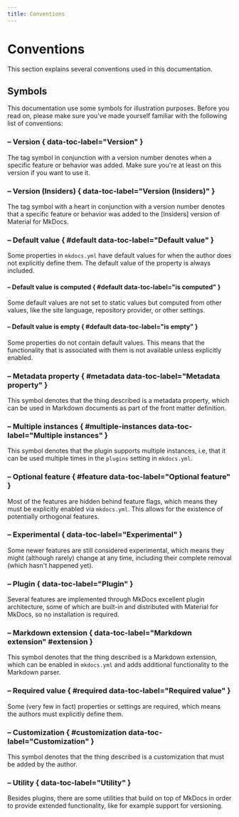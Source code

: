 ```yaml
---
title: Conventions
---
```


# Conventions

This section explains several conventions used in this documentation.

## Symbols

This documentation use some symbols for illustration purposes. Before you read
on, please make sure you've made yourself familiar with the following list of
conventions:


### <!-- md:version --> – Version { data-toc-label="Version" }

The tag symbol in conjunction with a version number denotes when a specific
feature or behavior was added. Make sure you're at least on this version
if you want to use it.

### <!-- md:version insiders- --> – Version (Insiders)  { data-toc-label="Version (Insiders)" }

The tag symbol with a heart in conjunction with a version number denotes that a
specific feature or behavior was added to the [Insiders] version of Material for
MkDocs.

### <!-- md:default --> – Default value { #default data-toc-label="Default value" }

Some properties in `mkdocs.yml` have default values for when the author does not
explicitly define them. The default value of the property is always included.

#### <!-- md:default computed --> – Default value is computed { #default data-toc-label="is computed" }

Some default values are not set to static values but computed from other values,
like the site language, repository provider, or other settings.

#### <!-- md:default none --> – Default value is empty { #default data-toc-label="is empty" }

Some properties do not contain default values. This means that the functionality
that is associated with them is not available unless explicitly enabled.

### <!-- md:flag metadata --> – Metadata property { #metadata data-toc-label="Metadata property" }

This symbol denotes that the thing described is a metadata property, which can
be used in Markdown documents as part of the front matter definition.

### <!-- md:flag multiple --> – Multiple instances { #multiple-instances data-toc-label="Multiple instances" }

This symbol denotes that the plugin supports multiple instances, i.e, that it
can be used multiple times in the `plugins` setting in `mkdocs.yml`.

### <!-- md:feature --> – Optional feature { #feature data-toc-label="Optional feature" }

Most of the features are hidden behind feature flags, which means they must
be explicitly enabled via `mkdocs.yml`. This allows for the existence of
potentially orthogonal features.

### <!-- md:flag experimental --> – Experimental { data-toc-label="Experimental" }

Some newer features are still considered experimental, which means they might
(although rarely) change at any time, including their complete removal (which
hasn't happened yet).

### <!-- md:plugin --> – Plugin { data-toc-label="Plugin" }

Several features are implemented through MkDocs excellent plugin architecture,
some of which are built-in and distributed with Material for MkDocs, so no
installation is required.

### <!-- md:extension --> – Markdown extension { data-toc-label="Markdown extension" #extension }

This symbol denotes that the thing described is a Markdown extension, which can
be enabled in `mkdocs.yml` and adds additional functionality to the Markdown
parser.

### <!-- md:flag required --> – Required value { #required data-toc-label="Required value" }

Some (very few in fact) properties or settings are required, which means the
authors must explicitly define them.

### <!-- md:flag customization --> – Customization { #customization data-toc-label="Customization" }

This symbol denotes that the thing described is a customization that must be
added by the author.

### <!-- md:utility --> – Utility { data-toc-label="Utility" }

Besides plugins, there are some utilities that build on top of MkDocs in order
to provide extended functionality, like for example support for versioning.


